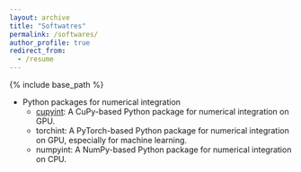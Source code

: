 ```yaml
---
layout: archive
title: "Softwatres"
permalink: /softwares/
author_profile: true
redirect_from:
  - /resume
---
```


{% include base_path %} 
* Python packages for numerical integration
  * [cupyint](https://cupyint-doc.readthedocs.io/en/latest/): A CuPy-based Python package for numerical integration on GPU.
  * torchint:  A PyTorch-based Python package for numerical integration on GPU, especially for machine learning.
  * numpyint: A NumPy-based Python package for numerical integration on CPU.

  
